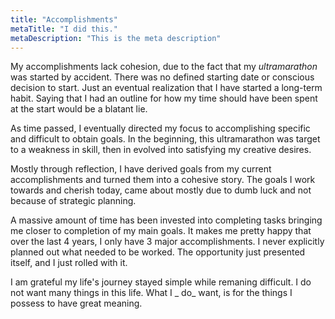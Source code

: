 ```yaml
---
title: "Accomplishments"
metaTitle: "I did this."
metaDescription: "This is the meta description"
---
```


My accomplishments lack cohesion, due to the fact that my _ultramarathon_ was started by accident. There was no defined
starting date or conscious decision to start. Just an eventual realization that I have started a long-term habit. Saying
that I had an outline for how my time should have been spent at the start would be a blatant lie.

As time passed, I eventually directed my focus to accomplishing specific and difficult to obtain goals. In the
beginning, this ultramarathon was target to a weakness in skill, then in evolved into satisfying my creative desires.

Mostly through reflection, I have derived goals from my current accomplishments and turned them into a cohesive story.
The goals I work towards and cherish today, came about mostly due to dumb luck and not because of strategic planning.

A massive amount of time has been invested into completing tasks bringing me closer to completion of my main goals. It
makes me pretty happy that over the last 4 years, I only have 3 major accomplishments. I never explicitly planned out
what needed to be worked. The opportunity just presented itself, and I just rolled with it.

I am grateful my life's journey stayed simple while remaning difficult. I do not want many things in this life. What I _
do_ want, is for the things I possess to have great meaning.
